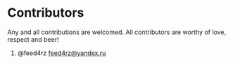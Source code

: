 # Contributors
Any and all contributions are welcomed. All contributors are worthy
of love, respect and beer!

1. @feed4rz <feed4rz@yandex.ru>